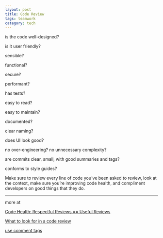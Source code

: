 ```yaml
---
layout: post
title: Code Review
tags: teamwork
category: tech
---
```



is the code well-designed? 

is it user friendly? 

sensible?

functional?

secure?

performant?

has tests?

easy to read?

easy to maintain?

documented?

clear naming?

does UI look good?

no over-engineering? no unnecessary complexity?

are commits clear, small, with good summaries and tags?

conforms to style guides? 


Make sure to review every line of code you’ve been asked to review, look at the context, make sure you’re improving code health, and compliment developers on good things that they do.

---

more at  

[Code Health: Respectful Reviews == Useful Reviews
](https://testing.googleblog.com/2019/11/code-health-respectful-reviews-useful.html
)

[What to look for in a code review
](https://google.github.io/eng-practices/review/reviewer/looking-for.html)

[use comment tags](https://conventionalcomments.org/)
